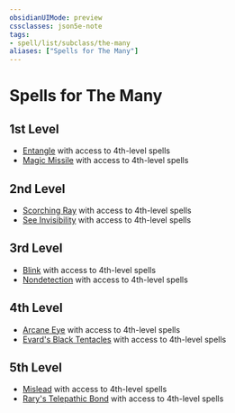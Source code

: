 ```yaml
---
obsidianUIMode: preview
cssclasses: json5e-note
tags:
- spell/list/subclass/the-many
aliases: ["Spells for The Many"]
---
```

# Spells for The Many

## 1st Level

- [Entangle](entangle "PHB") with access to 4th-level spells
- [Magic Missile](magic-missile "PHB") with access to 4th-level spells

## 2nd Level

- [Scorching Ray](scorching-ray "PHB") with access to 4th-level spells
- [See Invisibility](see-invisibility "PHB") with access to 4th-level spells

## 3rd Level

- [Blink](blink "PHB") with access to 4th-level spells
- [Nondetection](nondetection "PHB") with access to 4th-level spells

## 4th Level

- [Arcane Eye](arcane-eye "PHB") with access to 4th-level spells
- [Evard's Black Tentacles](evards-black-tentacles "PHB") with access to 4th-level spells

## 5th Level

- [Mislead](mislead "PHB") with access to 4th-level spells
- [Rary's Telepathic Bond](rarys-telepathic-bond "PHB") with access to 4th-level spells